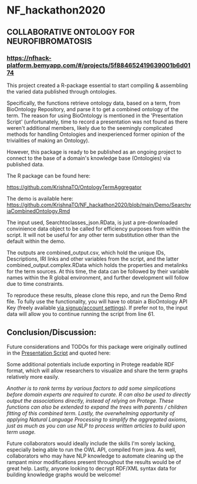 # NF_hackathon2020 

## COLLABORATIVE ONTOLOGY FOR NEUROFIBROMATOSIS

### https://nfhack-platform.bemyapp.com/#/projects/5f884652419639001b6d0174


This project created a R-package essential to start compiling & assembling the varied data published through ontologies.

Specifically, the functions retrieve ontology data, based on a term, from BioOntology Repository, and parse it to get a combined ontology of the term. The reason for using BioOntology is mentioned in the 'Presentation Script' (unfortunately, time to record a presentation was not found as there weren't additional members, likely due to the seemingly complicated methods for handling Ontologies and inexperienced former opinion of the trivialities of making an Ontology). 

However, this package is ready to be published as an ongoing project to connect to the base of a domain's knowledge base (Ontologies) via published data.

The R package can be found here: 

https://github.com/KrishnaTO/OntologyTermAggregator


The demo is available here: https://github.com/KrishnaTO/NF_hackathon2020/blob/main/Demo/SearchviaCombinedOntology.Rmd

The input used, Searchtoclasses_json.RData, is just a pre-downloaded convinience data object to be called for efficiency purposes from within the script. It will not be useful for any other term substitution other than the default within the demo.

The outputs are combined_output.csv, which hold the unique IDs, Descriptions, IRI links and other variables from the script, and the latter combined_output.complex.RData which holds the properties and metalinks for the term sources. At this time, the data can be followed by their variable names within the R global environment, and further development will follow due to time constraints.

To reproduce these results, please clone this repo, and run the Demo Rmd file. To fully use the functionality, you will have to obtain a BioOntology API Key (freely available [via signup/account settings](https://bioportal.bioontology.org/account)). If prefer not to, the input data will allow you to continue running the script from line 61. 

## Conclusion/Discussion: 

Future considerations and TODOs for this package were originally outlined in the [Presentation Script](https://github.com/KrishnaTO/NF_hackathon2020/blob/main/Presentation%20Script) and quoted here:

Some additional potentials include exporting in Protege readable RDF format, which will allow researchers to visualize and share the term graphs relatively more easily.

*Another is to rank terms by various factors to add some simplications before domain experts are required to curate.
R can also be used to directly output the associations directly, instead of relying on Protege.
These functions can also be extended to expand the trees with parents / children fitting of this combined term.
Lastly, the overwhelming opportunity of applying Natural Language Processing to simplify the aggregated axioms, just as much as you can use NLP to process written articles to build upon term usage.*

Future collaborators would ideally include the skills I'm sorely lacking, especially being able to run the OWL API, compiled from java. As well, collaborators who may have NLP knowledge to automate cleaning up the rampant minor modifications present throughout the results would be of great help. Lastly, anyone looking to decrypt RDF/XML syntax data for building knowledge graphs would be welcome!
